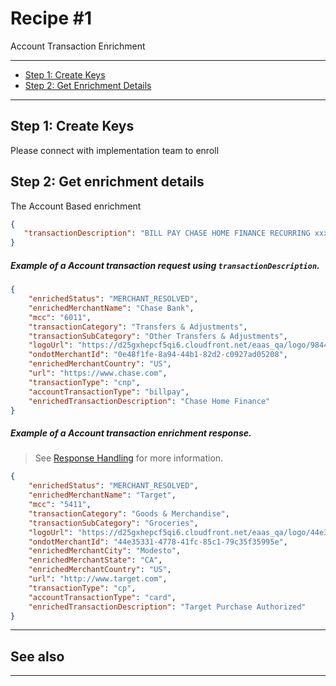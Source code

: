 # Recipe #1

Account Transaction Enrichment 

---
- [Step 1: Create Keys](#step-1-create-keys)
- [Step 2: Get Enrichment Details](#step-2-get-payment-details)



---

## Step 1: Create Keys
Please connect with implementation team to enroll 


## Step 2: Get enrichment details
The Account Based enrichment

```json
{
   "transactionDescription": "BILL PAY CHASE HOME FINANCE RECURRING xxxxxx0312 ON 01-13"
}
```


<!--
type: tab
titles: Request, Response
-->

##### Example of a Account transaction request using `transactionDescription`.

```json
{
    "enrichedStatus": "MERCHANT_RESOLVED",
    "enrichedMerchantName": "Chase Bank",
    "mcc": "6011",
    "transactionCategory": "Transfers & Adjustments",
    "transactionSubCategory": "Other Transfers & Adjustments",
    "logoUrl": "https://d25gxhepcf5qi6.cloudfront.net/eaas_qa/logo/9844ed5c-0609-42eb-9f6d-bac804f51ea9.png",
    "ondotMerchantId": "0e48f1fe-8a94-44b1-82d2-c0927ad05208",
    "enrichedMerchantCountry": "US",
    "url": "https://www.chase.com",
    "transactionType": "cnp",
    "accountTransactionType": "billpay",
    "enrichedTransactionDescription": "Chase Home Finance"
}
```

<!--
type: tab
-->

##### Example of a Account transaction enrichment response.

<!-- theme: info -->
> See [Response Handling](?path=docs/Resources/Guides/Response-Codes/Response-Handling.md) for more information.

```json
{
    "enrichedStatus": "MERCHANT_RESOLVED",
    "enrichedMerchantName": "Target",
    "mcc": "5411",
    "transactionCategory": "Goods & Merchandise",
    "transactionSubCategory": "Groceries",
    "logoUrl": "https://d25gxhepcf5qi6.cloudfront.net/eaas_qa/logo/44e35331-4778-41fc-85c1-79c35f35995e.png",
    "ondotMerchantId": "44e35331-4778-41fc-85c1-79c35f35995e",
    "enrichedMerchantCity": "Modesto",
    "enrichedMerchantState": "CA",
    "enrichedMerchantCountry": "US",
    "url": "http://www.target.com",
    "transactionType": "cp",
    "accountTransactionType": "card",
    "enrichedTransactionDescription": "Target Purchase Authorized"
}
```

<!-- type: tab-end -->


---
## See also


---
